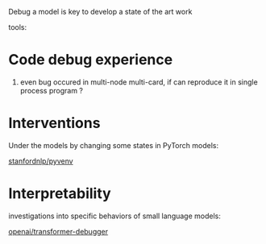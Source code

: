 Debug a model is key to develop a state of the art work


tools:

# Code debug experience

1. even bug occured in multi-node multi-card, if can reproduce it in single process program ?


# Interventions


Under the models by changing some states in PyTorch models:

[stanfordnlp/pyvenv](https://github.com/stanfordnlp/pyvene)


# Interpretability


investigations into specific behaviors of small language models: 

[openai/transformer-debugger](https://github.com/openai/transformer-debugger)
